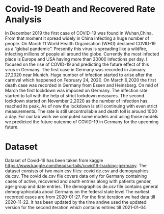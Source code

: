 # Covid-19 Death and Recovered Rate Analysis

In December 2019 the first case of COVID-19 was found in Wuhan,China. From that moment it spread widely in China infecting a huge number of people. On March 11 World Health
Organisation (WHO) declared COVID-19 as a ”global pandemic”. Presently this virus is spreading like a wildfire, infecting millions of people all around the globe. Currently the
most infected place is Europe and USA having more than 20000 infections per day. I focused on the rise of COVID-19 and predicting the future effect of this virus
in Germany. The first case in Germany was recorded in January 27,2020 near Munich. Huge number of infection started to arise after the carnival which happened on February 24, 2020.
On March 9,2020 the first death case was recorded in Germany from Essen and Heinsberg. On mid of March the first lockdown was imposed on Germany. The infection rate started to
fall with the help of strict lockdown measures. The second lockdown started on November 2,2020 as the number of infection has reached its peak. As of now the lockdown is still
continuing with even strict measurements. The rate is still uncontrollable and death toll is around 1000 a day. For our lab work we computed some models and using those models we predicted the future outcome of COVID-19 in Germany for the upcoming future.

# Dataset

Dataset of Covid-19 has been taken from kaggle  https://www.kaggle.com/headsortails/covid19-tracking-germany. The dataset consists of two main csv files: covid de.csv and demographics de.csv. The covid de.csv file covers data only for Germany containing cases of active, recovered and death entries along with patients gender, age-group and date entries. The demographics de.csv file contains general demographicdata about Germany on the federal state level.The earliest recorded cases are from 2020-01-27. For the first iteration we had data
till 2020-11-22. It has been updated by the time andwe used the updated version for the second iteration which contains entries till 2021-01-04
